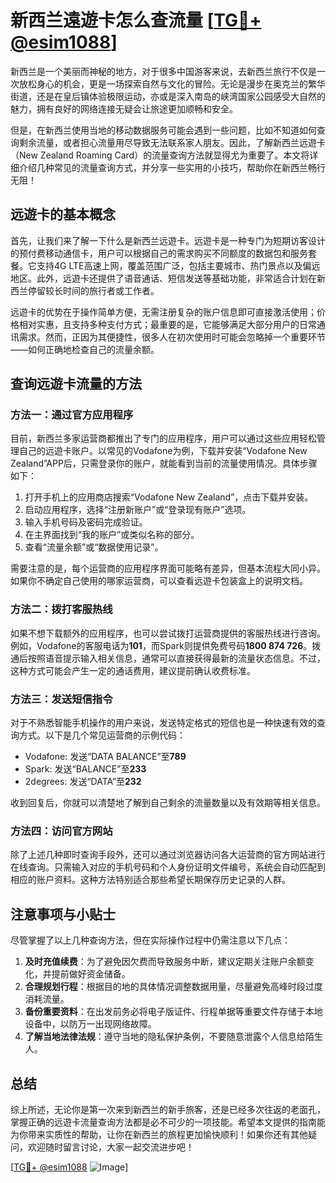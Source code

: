 # 新西兰遠遊卡怎么查流量 [[TG💪+ @esim1088](https://t.me/s/esim1088)]

新西兰是一个美丽而神秘的地方，对于很多中国游客来说，去新西兰旅行不仅是一次放松身心的机会，更是一场探索自然与文化的冒险。无论是漫步在奥克兰的繁华街道，还是在皇后镇体验极限运动，亦或是深入南岛的峡湾国家公园感受大自然的魅力，拥有良好的网络连接无疑会让旅途更加顺畅和安全。

但是，在新西兰使用当地的移动数据服务可能会遇到一些问题，比如不知道如何查询剩余流量，或者担心流量用尽导致无法联系家人朋友。因此，了解新西兰远遊卡（New Zealand Roaming Card）的流量查询方法就显得尤为重要了。本文将详细介绍几种常见的流量查询方式，并分享一些实用的小技巧，帮助你在新西兰畅行无阻！

## 远遊卡的基本概念

首先，让我们来了解一下什么是新西兰远遊卡。远遊卡是一种专门为短期访客设计的预付费移动通信卡，用户可以根据自己的需求购买不同额度的数据包和服务套餐。它支持4G LTE高速上网，覆盖范围广泛，包括主要城市、热门景点以及偏远地区。此外，远遊卡还提供了语音通话、短信发送等基础功能，非常适合计划在新西兰停留较长时间的旅行者或工作者。

远遊卡的优势在于操作简单方便，无需注册复杂的账户信息即可直接激活使用；价格相对实惠，且支持多种支付方式；最重要的是，它能够满足大部分用户的日常通讯需求。然而，正因为其便捷性，很多人在初次使用时可能会忽略掉一个重要环节——如何正确地检查自己的流量余额。

## 查询远遊卡流量的方法

### 方法一：通过官方应用程序

目前，新西兰多家运营商都推出了专门的应用程序，用户可以通过这些应用轻松管理自己的远遊卡账户。以常见的Vodafone为例，下载并安装“Vodafone New Zealand”APP后，只需登录你的账户，就能看到当前的流量使用情况。具体步骤如下：

1. 打开手机上的应用商店搜索“Vodafone New Zealand”，点击下载并安装。
2. 启动应用程序，选择“注册新账户”或“登录现有账户”选项。
3. 输入手机号码及密码完成验证。
4. 在主界面找到“我的账户”或类似名称的部分。
5. 查看“流量余额”或“数据使用记录”。

需要注意的是，每个运营商的应用程序界面可能略有差异，但基本流程大同小异。如果你不确定自己使用的哪家运营商，可以查看远遊卡包装盒上的说明文档。

### 方法二：拨打客服热线

如果不想下载额外的应用程序，也可以尝试拨打运营商提供的客服热线进行咨询。例如，Vodafone的客服电话为**101**，而Spark则提供免费号码**1800 874 726**。拨通后按照语音提示输入相关信息，通常可以直接获得最新的流量状态信息。不过，这种方式可能会产生一定的通话费用，建议提前确认收费标准。

### 方法三：发送短信指令

对于不熟悉智能手机操作的用户来说，发送特定格式的短信也是一种快速有效的查询方式。以下是几个常见运营商的示例代码：

- Vodafone: 发送“DATA BALANCE”至**789**
- Spark: 发送“BALANCE”至**233**
- 2degrees: 发送“DATA”至**232**

收到回复后，你就可以清楚地了解到自己剩余的流量数量以及有效期等相关信息。

### 方法四：访问官方网站

除了上述几种即时查询手段外，还可以通过浏览器访问各大运营商的官方网站进行在线查询。只需输入对应的手机号码和个人身份证明文件编号，系统会自动匹配到相应的账户资料。这种方法特别适合那些希望长期保存历史记录的人群。

## 注意事项与小贴士

尽管掌握了以上几种查询方法，但在实际操作过程中仍需注意以下几点：

1. **及时充值续费**：为了避免因欠费而导致服务中断，建议定期关注账户余额变化，并提前做好资金储备。
2. **合理规划行程**：根据目的地的具体情况调整数据用量，尽量避免高峰时段过度消耗流量。
3. **备份重要资料**：在出发前务必将电子版证件、行程单据等重要文件存储于本地设备中，以防万一出现网络故障。
4. **了解当地法律法规**：遵守当地的隐私保护条例，不要随意泄露个人信息给陌生人。

## 总结

综上所述，无论你是第一次来到新西兰的新手旅客，还是已经多次往返的老面孔，掌握正确的远遊卡流量查询方法都是必不可少的一项技能。希望本文提供的指南能为你带来实质性的帮助，让你在新西兰的旅程更加愉快顺利！如果你还有其他疑问，欢迎随时留言讨论，大家一起交流进步吧！

[[TG💪+ @esim1088](https://t.me/s/esim1088) ![Image](https://i.postimg.cc/4NQfJmqS/Snipaste-2025-05-13-00-14-12.png)]